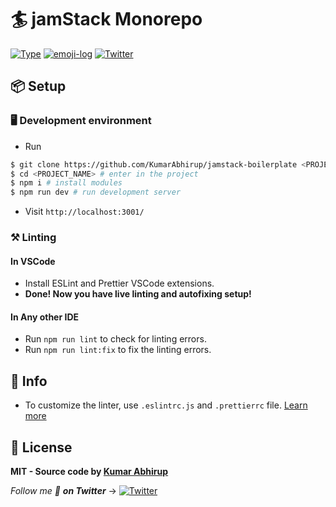 # 🏄 jamStack Monorepo

[![Type](https://img.shields.io/badge/type-monorepo-yellow.svg?style=flat-square)](https://github.com/KumarAbhirup/jamstack-boilerplate)
[![emoji-log](https://cdn.jsdelivr.net/gh/ahmadawais/stuff@ca978741836412b5e33ce8561f5f95c933177067/emoji-log/flat.svg)](https://github.com/ahmadawais/Emoji-Log/)
[![Twitter](https://img.shields.io/twitter/follow/kumar_abhirup.svg?style=social&label=@kumar_abhirup)](https://twitter.com/kumar_abhirup/)

## 📦 Setup

### 🖥️ Development environment

- Run

```bash
$ git clone https://github.com/KumarAbhirup/jamstack-boilerplate <PROJECT_NAME> # to clone project
$ cd <PROJECT_NAME> # enter in the project
$ npm i # install modules
$ npm run dev # run development server
```

- Visit `http://localhost:3001/`

### ⚒️ Linting

#### In VSCode

- Install ESLint and Prettier VSCode extensions.
- **Done! Now you have live linting and autofixing setup!**

#### In Any other IDE

- Run `npm run lint` to check for linting errors.
- Run `npm run lint:fix` to fix the linting errors.

## 🦄 Info

- To customize the linter, use `.eslintrc.js` and `.prettierrc` file. [Learn more](https://eslint.org)

## 📝 License

**MIT - Source code by [Kumar Abhirup](https://kumar.now.sh)**

_Follow me 👋 **on Twitter**_ → [![Twitter](https://img.shields.io/twitter/follow/kumar_abhirup.svg?style=social&label=@kumar_abhirup)](https://twitter.com/kumar_abhirup/)
